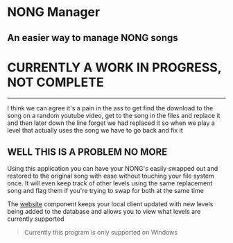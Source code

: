 ﻿# NONG Manager

## An easier way to manage NONG songs

# CURRENTLY A WORK IN PROGRESS, NOT COMPLETE

---

I think we can agree it's a pain in the ass to get find the download to the song on a random youtube video, get to the song in the files and replace it and then later down the line forget we had replaced it so when we play a level that actually uses the song we have to go back and fix it

## WELL THIS IS A PROBLEM NO MORE


Using this application you can have your NONG's easily swapped out and restored to the original song with ease without touching your file system once. It will even keep track of other levels using the same replacement song and flag them if you're trying to swap for both at the same time


The [website](https://garrettlee.ca/nongmanager) component keeps your local client updated with new levels being added to the database and allows you to view what levels are currently supported


> Currently this program is only supported on Windows
